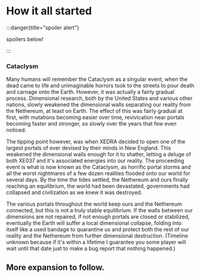 # How it all started

:::danger{title="spoiler alert"}

spoilers below!

:::

### Cataclysm

Many humans will remember the Cataclysm as a singular event, when the dead came to life and
unimaginable horrors took to the streets to pour death and carnage onto the Earth. However, it was
actually a fairly gradual process. Dimensional research, both by the United States and various other
nations, slowly weakened the dimensional walls separating our reality from the Nethereum, at least
on Earth. The effect of this was fairly gradual at first, with mutations becoming easier over time,
revivication near portals becoming faster and stronger, so slowly over the years that few even
noticed.

The tipping point however, was when XEDRA decided to open one of the largest portals of ever devised
by their minds in New England. This weakened the dimensional walls enough for it to shatter, letting
a deluge of both XE037 and it's associated energies into our reality. The proceeding event is what
is now known as the Cataclysm, as horrific portal storms and all the worst nightmares of a few dozen
realities flooded onto our world for several days. By the time the tides settled, the Nethereum and
ours finally reaching an equilibrium, the world had been devastated, governments had collapsed and
civilization as we knew it was destroyed.

The various portals throughout the world keep ours and the Nethereum connected, but this is not a
truly stable equilibrium. If the walls between our dimensions are not repaired, if not enough
portals are closed or stabilized, eventually the Earth will suffer a local dimensional collapse,
folding into itself like a used bandage to quarantine us and protect both the rest of our reality
and the Nethereum from further dimensional destruction. (Timeline unknown because if it's within a
lifetime I guarantee you some player will wait until that date just to make a bug report that
nothing happened.)

## More expansion to follow.
